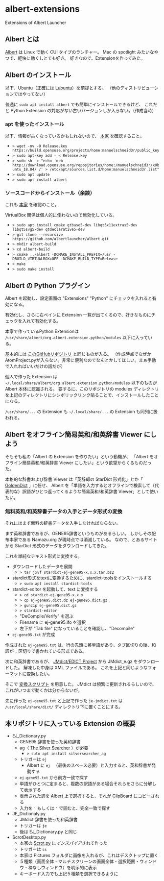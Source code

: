 # albert-extensions

Extensions of Albert Launcher

## Albert とは

[Albert](https://albertlauncher.github.io/) は Linux で動く CUI タイプのランチャー。
Mac の spotlight みたいなやつで、軽快に動くしとても好き。
好きなので、Extensionを作ってみた。

## Albert のインストール

以下、Ubuntu（正確には [Lubuntu](https://lubuntu.me/)）を前提とする。
（他のディストリビューションではやってない）

普通に `sudo apt install albert` でも簡単にインストールできるけど、
これだと Python Extension の対応がない古いバージョンしか入らない。（作成当時）

### apt を使ったインストール

以下、情報が古くなっているかもしれないので、 [本家](https://albertlauncher.github.io/docs/installing/) を確認すること。

* `> wget -nv -O Release.key https://build.opensuse.org/projects/home:manuelschneid3r/public_key`
* `> sudo apt-key add - < Release.key`
* `> sudo sh -c "echo 'deb http://download.opensuse.org/repositories/home:/manuelschneid3r/xUbuntu_18.04/ /' > /etc/apt/sources.list.d/home:manuelschneid3r.list"`
* `> sudo apt update`
* `> sudo apt install albert`

### ソースコードからインストール（余談）

これも [本家](https://albertlauncher.github.io/docs/installing/) を確認のこと。

VirtualBox 関係は個人的に使わないので無効化している。

* `> sudo apt install cmake qtbase5-dev libqt5x11extras5-dev libqt5svg5-dev qtdeclarative5-dev`
* `> git clone --recursive https://github.com/albertlauncher/albert.git`
* `> mkdir albert-build`
* `> cd albert-build`
* `> cmake ../albert -DCMAKE_INSTALL_PREFIX=/usr -DBUILD_VIRTUALBOX=OFF -DCMAKE_BUILD_TYPE=Release`
* `> make`
* `> sudo make install`

## Albert の Python プラグイン

Albert を起動し、設定画面の "Extensions" "Python" にチェックを入れると有効になる。

有効化し、さらに右ペインに Extension 一覧が出てくるので、好きなものにチェックを入れて有効化する。

本家で作っているPython Extensionは `/usr/share/albert/org.albert.extension.python/modules` 以下に入っている。

基本的には [このGitHubリポジトリ](https://github.com/albertlauncher/python) と同じものが入る。
（作成時点でなぜかAtomProject.pyが入らない。非常に便利なのでなんとかしてほしい。まぁ手動で入れればいいだけの話だが）

個人で作った Extension は `~/.local/share/albert/org.albert.extension.python/modules` 以下のものが Albert 本体に認識される。
要するに、このリポジトリの modules ディレクトリを上記のディレクトリにシンボリックリンク貼ることで、インストールしたことになる。

`/usr/share/...` の Extension も `~/.local/share/...` の Extension も同列に扱われる。

## Albert をオフライン簡易英和/和英辞書 Viewer にしよう

そもそも私の「Albert の Extension を作りたい」という動機が、
「Albert をオフライン簡易英和/和英辞書 Viewer にしたい」という欲望からくるものだった。

本格的な辞書および辞書 Viewer は「英辞郎の StarDict 形式化」とか「 [GoldenDict](http://goldendict.org/) 」に任せ、
Albert を「単語を入力するとオフラインで検索して（代表的な）訳語がひとつ返ってくるような簡易英和/和英辞書 Viewer」として使いたい。

### 無料英和/和英辞書データの入手とデータ形式の変換

それにはまず無料の辞書データを入手しなければならない。

まず英和辞書であるが、GENE95辞書というものがあるらしい。
しかしその配布本家である Namazu.org が現時点では消滅している。
なので、とあるサイトから StarDict 形式のデータをダウンロードしてきた。

これを単純なテキスト形式に変換する。

* ダウンロードしたデータを展開
    * `> tar jxvf stardict-ej-gene95-x.x.x.tar.bz2`
* stardict形式をtextに変換するために、stardict-toolsをインストールする
    * `> sudo apt install stardict-tools`
* stardict-editor を起動して、text に変換する
    * `> cd stardict-ej-gene95-x.x.x`
    * `> cp ej-gene95.dict.dz ej-gene95.dict.gz`
    * `> gunzip ej-gene95.dict.gz`
    * `> stardict-editor`
    * "DeCompile/Verify" を選ぶ
    * Filename に ej-gene95.ifo を選択
    * 左下が "Tab file" になっていることを確認し、"Decompile"
* `ej-gene95.txt` が完成

作成された `ej-gene95.txt` は、行の先頭に英単語があり、タブ区切りの後、和訳が `,` 区切りで書かれている形式である。

次に和英辞書であるが、 [JMdict/EDICT Project](http://www.edrdg.org/jmdict/edict_doc.html) から JMdict_e.gz をダウンロードした。
解凍した中身は XML ファイルである。 これを上記と同じようなフォーマットに変換したい。

そこで [変換スクリプト](blob/master/script/jmdict2txt.py) を用意した。
JMdict は頻繁に更新されるらしいので、これがいつまで動くかは分からないが。

先に作った `ej-gene95.txt` と上記で作った `je-jmdict.txt` は `/usr/local/share/dict/` ディレクトリ下に置くことにする。

## 本リポジトリに入っている Extension の概要

* EJ_Dictionary.py
    * GENE95 辞書を使った英和辞書
    * ag（ [The Silver Searcher](https://github.com/ggreer/the_silver_searcher) ）が必要
        * `> suto apt install silversearcher_ag`
    * トリガーは `ej`
        * Albert に `ej ` （最後のスペース必要）と入力すると、英和辞書が発動する
    * `ej-gene95.txt` から前方一致で探す
    * 単語がひとつに定まると、複数の訳語がある場合それらをさらに分解して表示する
    * 表示された訳を Albert 上で選択すると、それが ClipBoard にコピーされる
    * 入力を `'` もしくは `"` で囲むと、完全一致で探す
* JE_Dictionaly.py
    * JMdict 辞書を使った和英辞書
    * トリガーは `je`
    * 後は EJ_Dictionary.py と同じ
* ScrotDesktop.py
    * 本家の [Scrot.py](https://github.com/albertlauncher/python/blob/master/Scrot.py) に*インスパイア*されて作った
    * トリガーは `ss`
    * 本家は Pictures フォルダに画像を入れるが、これはデスクトップに置く
    * ５種類（画面全体・マルチスクリーンの画面全体・選択範囲・ウィンドウ・枠なしウィンドウ）を明示的に表示
    * キーボード入力でも上記５種類を選択できるように
